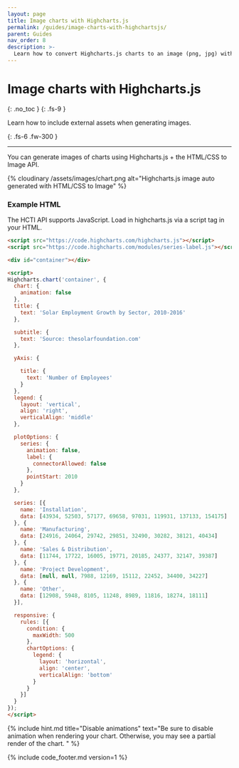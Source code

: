```yaml
---
layout: page
title: Image charts with Highcharts.js
permalink: /guides/image-charts-with-highchartsjs/
parent: Guides
nav_order: 8
description: >-
  Learn how to convert Highcharts.js charts to an image (png, jpg) with HTML/CSS to Image.
---
```

# Image charts with Highcharts.js
{: .no_toc }
{: .fs-9 }

Learn how to include external assets when generating images.

{: .fs-6 .fw-300 }

<hr>

You can generate images of charts using Highcharts.js + the HTML/CSS to Image API.

{% cloudinary /assets/images/chart.png alt="Highcharts.js image auto generated with HTML/CSS to Image" %}


### Example HTML

The HCTI API supports JavaScript. Load in highcharts.js via a script tag in your HTML.

```html
<script src="https://code.highcharts.com/highcharts.js"></script>
<script src="https://code.highcharts.com/modules/series-label.js"></script>

<div id="container"></div>

<script>  
Highcharts.chart('container', {
  chart: {
    animation: false
  },
  title: {
    text: 'Solar Employment Growth by Sector, 2010-2016'
  },

  subtitle: {
    text: 'Source: thesolarfoundation.com'
  },

  yAxis: {

    title: {
      text: 'Number of Employees'
    }
  },
  legend: {
    layout: 'vertical',
    align: 'right',
    verticalAlign: 'middle'
  },

  plotOptions: {
    series: {
      animation: false,
      label: {
        connectorAllowed: false
      },
      pointStart: 2010
    }
  },

  series: [{
    name: 'Installation',
    data: [43934, 52503, 57177, 69658, 97031, 119931, 137133, 154175]
  }, {
    name: 'Manufacturing',
    data: [24916, 24064, 29742, 29851, 32490, 30282, 38121, 40434]
  }, {
    name: 'Sales & Distribution',
    data: [11744, 17722, 16005, 19771, 20185, 24377, 32147, 39387]
  }, {
    name: 'Project Development',
    data: [null, null, 7988, 12169, 15112, 22452, 34400, 34227]
  }, {
    name: 'Other',
    data: [12908, 5948, 8105, 11248, 8989, 11816, 18274, 18111]
  }],

  responsive: {
    rules: [{
      condition: {
        maxWidth: 500
      },
      chartOptions: {
        legend: {
          layout: 'horizontal',
          align: 'center',
          verticalAlign: 'bottom'
        }
      }
    }]
  }
});
</script>
```

{% include hint.md title="Disable animations" text="Be sure to disable animation when rendering your chart. Otherwise, you may see a partial render of the chart. " %}

{% include code_footer.md version=1 %}
